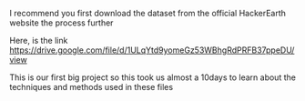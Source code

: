 I recommend you first download the dataset from the official HackerEarth website the process further 

Here, is the link https://drive.google.com/file/d/1ULqYtd9yomeGz53WBhgRdPRFB37ppeDU/view

This is our first big project so this took us almost a 10days to learn about the techniques and methods used in these files